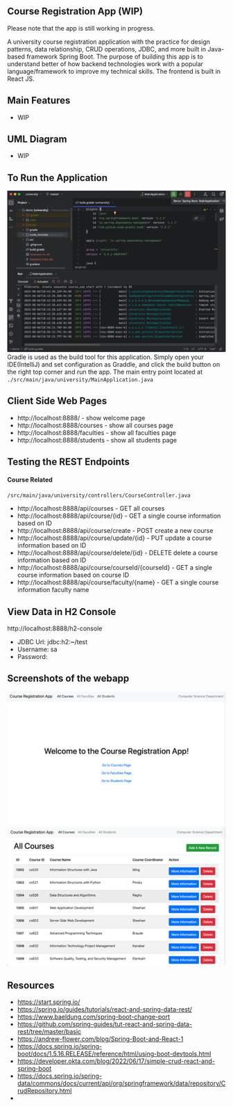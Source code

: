 ## Course Registration App (WIP)
Please note that the app is still working in progress.

A university course registration application with the practice for design patterns, data relationship, CRUD operations, JDBC, and more built in Java-based framework Spring Boot.
The purpose of building this app is to understand better of how backend technologies work with a popular language/framework to improve my technical skills.
The frontend is built in React JS.

## Main Features
- WIP

## UML Diagram
- WIP

## To Run the Application
![how-to-run-app.png](readme/how-to-run-app.png)
Gradle is used as the build tool for this application. Simply open your IDE(IntelliJ) and set configuration as Graddle, and click the build button on the right top corner and run the app.
The main entry point located at `./src/main/java/university/MainApplication.java`

## Client Side Web Pages
- http://localhost:8888/ - show welcome page
- http://localhost:8888/courses - show all courses page
- http://localhost:8888/faculties - show all faculties page
- http://localhost:8888/students - show all students page

## Testing the REST Endpoints
#### Course Related
`/src/main/java/university/controllers/CourseController.java`
- http://localhost:8888/api/courses - GET all courses
- http://localhost:8888/api/course/{id} - GET a single course information based on ID
- http://localhost:8888/api/course/create - POST create a new course
- http://localhost:8888/api/course/update/{id} - PUT update a course information based on ID
- http://localhost:8888/api/course/delete/{id} - DELETE delete a course information based on ID
- http://localhost:8888/api/course/courseId/{courseId} - GET a single course information based on course ID
- http://localhost:8888/api/course/faculty/{name} - GET a single course information faculty name

## View Data in H2 Console
http://localhost:8888/h2-console
- JDBC Url: jdbc:h2:~/test
- Username: sa
- Password:

## Screenshots of the webapp
![welcome-page.png](readme%2Fwelcome-page.png)
![courses-page.png](readme%2Fcourses-page.png)

## Resources
- https://start.spring.io/
- https://spring.io/guides/tutorials/react-and-spring-data-rest/
- https://www.baeldung.com/spring-boot-change-port
- https://github.com/spring-guides/tut-react-and-spring-data-rest/tree/master/basic
- https://andrew-flower.com/blog/Spring-Boot-and-React-1
- https://docs.spring.io/spring-boot/docs/1.5.16.RELEASE/reference/html/using-boot-devtools.html
- https://developer.okta.com/blog/2022/06/17/simple-crud-react-and-spring-boot
- https://docs.spring.io/spring-data/commons/docs/current/api/org/springframework/data/repository/CrudRepository.html
- 
